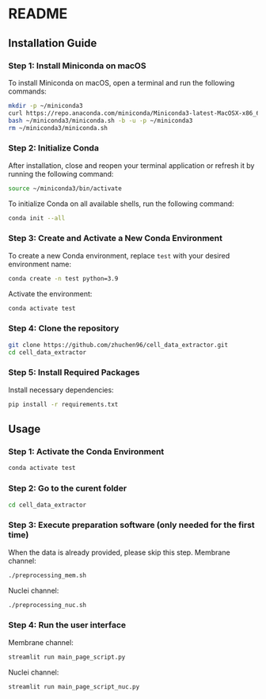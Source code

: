 # README

## Installation Guide

### Step 1: Install Miniconda on macOS

To install Miniconda on macOS, open a terminal and run the following commands:

```sh
mkdir -p ~/miniconda3
curl https://repo.anaconda.com/miniconda/Miniconda3-latest-MacOSX-x86_64.sh -o ~/miniconda3/miniconda.sh
bash ~/miniconda3/miniconda.sh -b -u -p ~/miniconda3
rm ~/miniconda3/miniconda.sh
```

### Step 2: Initialize Conda

After installation, close and reopen your terminal application or refresh it by running the following command:

```sh
source ~/miniconda3/bin/activate
```

To initialize Conda on all available shells, run the following command:

```sh
conda init --all
```

### Step 3: Create and Activate a New Conda Environment

To create a new Conda environment, replace `test` with your desired environment name:

```sh
conda create -n test python=3.9
```

Activate the environment:

```sh
conda activate test
```

### Step 4: Clone the repository
```sh
git clone https://github.com/zhuchen96/cell_data_extractor.git
cd cell_data_extractor
```

### Step 5: Install Required Packages

Install necessary dependencies:

```sh
pip install -r requirements.txt
```

## Usage

### Step 1: Activate the Conda Environment
```sh
conda activate test
```

### Step 2: Go to the curent folder
```sh
cd cell_data_extractor
```

### Step 3: Execute preparation software (only needed for the first time)
When the data is already provided, please skip this step.
Membrane channel:
```sh
./preprocessing_mem.sh
```
Nuclei channel:
```sh
./preprocessing_nuc.sh
```
### Step 4: Run the user interface
Membrane channel:
```sh
streamlit run main_page_script.py 
```
Nuclei channel:
```sh
streamlit run main_page_script_nuc.py 
```
